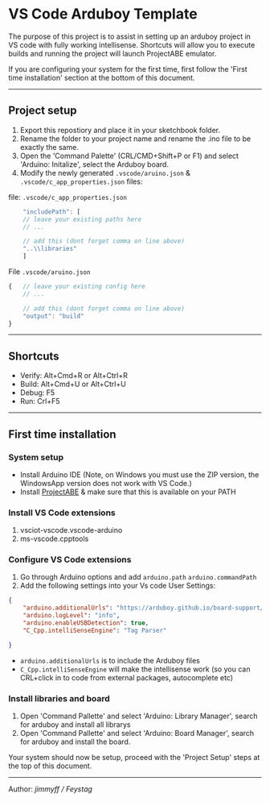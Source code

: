 # VS Code Arduboy Template

The purpose of this project is to assist in setting up an arduboy project in VS code with fully working intellisense. Shortcuts will allow you to execute builds and running the project will launch ProjectABE emulator.

If you are configuring your system for the first time, first follow the 'First time installation' section at the bottom of this document.

---

## Project setup

 1. Export this repostiory and place it in your sketchbook folder.
 2. Rename the folder to your project name and rename the .ino file to be exactly the same.
 3. Open the 'Command Palette' (CRL/CMD+Shift+P or F1) and select 'Arduino: Initalize', select the Arduboy board.
 4. Modify the newly generated `.vscode/aruino.json` & `.vscode/c_app_properties.json` files:

file: `.vscode/c_app_properties.json`

```js
    "includePath": [
    // leave your existing paths here
    // ...

    // add this (dont forget comma on line above)
    "..\\libraries"
    ]
```

File `.vscode/aruino.json`

```js
{   // leave your existing config here
    // ...

    // add this (dont forget comma on line above)
    "output": "build"
}
```

---

## Shortcuts

* Verify: Alt+Cmd+R or Alt+Ctrl+R
* Build: Alt+Cmd+U or Alt+Ctrl+U
* Debug: F5
* Run: Crl+F5

---

## First time installation

### System setup

* Install Arduino IDE (Note, on Windows you must use the ZIP version, the WindowsApp version does not work with VS Code.)
* Install [ProjectABE](https://github.com/felipemanga/ProjectABE/releases) & make sure that this is available on your PATH

### Install VS Code extensions

1. vsciot-vscode.vscode-arduino
2. ms-vscode.cpptools

### Configure VS Code extensions

1. Go through Arduino options and add `arduino.path` `arduino.commandPath`
1. Add the following settings into your Vs code User Settings:

```json
{
    "arduino.additionalUrls": "https://arduboy.github.io/board-support/package_arduboy_index.json",
    "arduino.logLevel": "info",
    "arduino.enableUSBDetection": true,
    "C_Cpp.intelliSenseEngine": "Tag Parser"

}
```

* `arduino.additionalUrls` is to include the Arduboy files
* `C_Cpp.intelliSenseEngine` will make the intellisense work (so you can CRL+click in to code from external packages, autocomplete etc)

### Install libraries and board

1. Open 'Command Pallette' and select 'Arduino: Library Manager', search for arduboy and install all librarys
2. Open 'Command Pallette' and select 'Arduino: Board Manager', search for arduboy and install the board.

Your system should now be setup, proceed with the 'Project Setup' steps at the top of this document.

---

Author: _jimmyff / Feystag_
